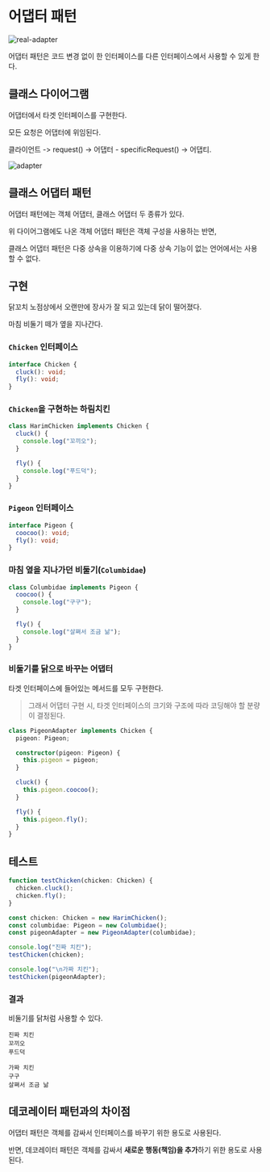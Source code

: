 # 어댑터 패턴

![real-adapter](https://cdn.shopify.com/s/files/1/0004/5750/6867/products/Screen_Shot_2018-02-15_at_1.22.06_AM_grande_0fd4ebb1-b609-4a63-81ef-7c0b5896e011_1024x1024.png?v=1550683159)

어댑터 패턴은 코드 변경 없이 한 인터페이스를 다른 인터페이스에서 사용할 수 있게 한다.

## 클래스 다이어그램

어댑터에서 타겟 인터페이스를 구현한다.

모든 요청은 어댑터에 위임된다.

클라이언트 -> request() -> 어댑터 - specificRequest() -> 어댑티.

![adapter](https://user-images.githubusercontent.com/22253556/71764765-61dc0900-2f2f-11ea-80de-1bdba5098b56.png)

## 클래스 어댑터 패턴

어댑터 패턴에는 객체 어댑터, 클래스 어댑터 두 종류가 있다.

위 다이어그램에도 나온 객체 어댑터 패턴은 객체 구성을 사용하는 반면,

클래스 어댑터 패턴은 다중 상속을 이용하기에 다중 상속 기능이 없는 언어에서는 사용할 수 없다.

## 구현

닭꼬치 노점상에서 오랜만에 장사가 잘 되고 있는데 닭이 떨어졌다.

마침 비둘기 떼가 옆을 지나간다.

### `Chicken` 인터페이스

```typescript
interface Chicken {
  cluck(): void;
  fly(): void;
}
```

### `Chicken`을 구현하는 하림치킨

```typescript
class HarimChicken implements Chicken {
  cluck() {
    console.log("꼬끼오");
  }

  fly() {
    console.log("푸드덕");
  }
}
```

### `Pigeon` 인터페이스

```typescript
interface Pigeon {
  coocoo(): void;
  fly(): void;
}
```

### 마침 옆을 지나가던 비둘기(`Columbidae`)

```typescript
class Columbidae implements Pigeon {
  coocoo() {
    console.log("구구");
  }

  fly() {
    console.log("살쪄서 조금 낢");
  }
}
```

### 비둘기를 닭으로 바꾸는 어댑터

타겟 인터페이스에 들어있는 메서드를 모두 구현한다.

> 그래서 어댑터 구현 시, 타겟 인터페이스의 크기와 구조에 따라 코딩해야 할 분량이 결정된다.

```typescript
class PigeonAdapter implements Chicken {
  pigeon: Pigeon;

  constructor(pigeon: Pigeon) {
    this.pigeon = pigeon;
  }

  cluck() {
    this.pigeon.coocoo();
  }

  fly() {
    this.pigeon.fly();
  }
}
```

## 테스트

```typescript
function testChicken(chicken: Chicken) {
  chicken.cluck();
  chicken.fly();
}

const chicken: Chicken = new HarimChicken();
const columbidae: Pigeon = new Columbidae();
const pigeonAdapter = new PigeonAdapter(columbidae);

console.log("진짜 치킨");
testChicken(chicken);

console.log("\n가짜 치킨");
testChicken(pigeonAdapter);
```

### 결과

비둘기를 닭처럼 사용할 수 있다.

```
진짜 치킨
꼬끼오
푸드덕

가짜 치킨
구구
살쪄서 조금 낢
```

## 데코레이터 패턴과의 차이점

어댑터 패턴은 객체를 감싸서 인터페이스를 바꾸기 위한 용도로 사용된다.

반면, 데코레이터 패턴은 객체를 감싸서 **새로운 행동(책임)을 추가**하기 위한 용도로 사용된다.

